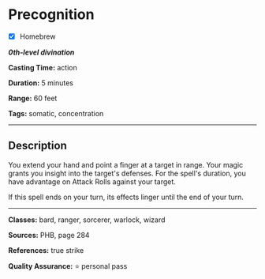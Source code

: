 # Precognition

- [x] Homebrew

***0th-level divination***

**Casting Time:** action

**Duration:** 5 minutes

**Range:** 60 feet

**Tags:** somatic, concentration

---

## Description
You extend your hand and point a finger at a target in range.
Your magic grants you insight into the target's defenses.
For the spell's duration, you have advantage on Attack Rolls against your target.

If this spell ends on your turn, its effects linger until the end of your turn.

---

**Classes:** bard, ranger, sorcerer, warlock, wizard

**Sources:** PHB, page 284

**References:** true strike

**Quality Assurance:** :star: personal pass
